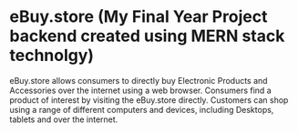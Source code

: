 # eBuy.store (My Final Year Project backend created using MERN stack technolgy)
eBuy.store allows consumers to directly buy Electronic Products and ​Accessories over the internet using a web browser. Consumers find a product of interest by visiting the eBuy.store directly. Customers can shop using a range of different computers and devices, including Desktops, tablets and  over the internet.

